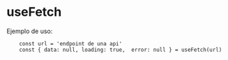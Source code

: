 # useFetch


Ejemplo de uso:
```
    const url = 'endpoint de una api'
    const { data: null, loading: true,  error: null } = useFetch(url)

```
